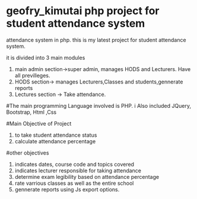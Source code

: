 # geofry_kimutai php project for student attendance system
attendance system in php.
this is my latest project for student attendance system.


it is divided into 3 main modules
1. main admin section->super admin, manages HODS and Lecturers. Have all previlleges.
2. HODS section-> manages Lecturers,Classes and students,gennerate reports
3. Lectures section -> Take attendance.

#The main programming Language involved is PHP. i Also included JQuery, Bootstrap, Html ,Css

#Main Objective of Project
1. to take student attendance status
2. calculate attendance percentage

#other objectives
1. indicates dates, course code and topics covered
2. indicates lecturer responsible for taking attendance
3. determine exam legibility based on attendance percentage
4. rate varrious classes as well as the entire school
5. gennerate reports using Js export options.
